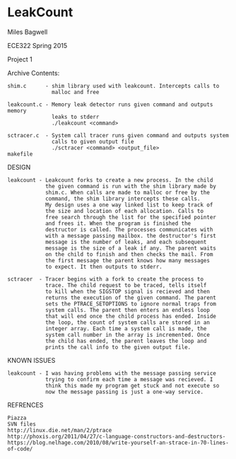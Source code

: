 # LeakCount

Miles Bagwell

ECE322 Spring 2015 

Project 1

Archive Contents:
    
    shim.c      - shim library used with leakcount. Intercepts calls to 
                  malloc and free

    leakcount.c - Memory leak detector runs given command and outputs memory
                  leaks to stderr
                  ./leakcount <command>

    sctracer.c  - System call tracer runs given command and outputs system 
                  calls to given output file 
                  ./sctracer <command> <output_file>
    makefile


DESIGN
    
    leakcount - Leakcount forks to create a new process. In the child
                the given command is run with the shim library made by
                shim.c. When calls are made to malloc or free by the 
                command, the shim library intercepts these calls. 
                My design uses a one way linked list to keep track of
                the size and location of each allocation. Calls to 
                free search through the list for the specified pointer
                and frees it. When the program is finished the 
                destructor is called. The processes communicates with
                with a message passing mailbox. the destructor's first
                message is the number of leaks, and each subsequent 
                message is the size of a leak if any. The parent waits
                on the child to finish and then checks the mail. From
                the first message the parent knows how many messages 
                to expect. It then outputs to stderr.
       
    sctracer  - Tracer begins with a fork to create the process to  
                trace. The child request to be traced, tells itself
                to kill when the SIGSTOP signal is recieved and then
                returns the execution of the given command. The parent
                sets the PTRACE_SETOPTIONS to ignore normal traps from 
                system calls. The parent then enters an endless loop
                that will end once the child process has ended. Inside
                the loop, the count of system calls are stored in an   
                integer array. Each time a system call is made, the 
                system call number in the array is incremented. Once 
                the child has ended, the parent leaves the loop and 
                prints the call info to the given output file.
           
KNOWN ISSUES
    
    leakcount - I was having problems with the message passing service
                trying to confirm each time a message was recieved. I
                think this made my program get stuck and not execute so
                now the message passing is just a one-way service. 


REFRENCES

    Piazza
    SVN files
    http://linux.die.net/man/2/ptrace
    http://phoxis.org/2011/04/27/c-language-constructors-and-destructors-
    https://blog.nelhage.com/2010/08/write-yourself-an-strace-in-70-lines-of-code/
